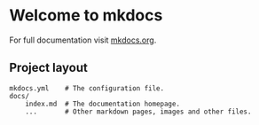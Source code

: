# Welcome to mkdocs

For full documentation visit [mkdocs.org](https://www.mkdocs.org).

## Project layout

```text
mkdocs.yml    # The configuration file.
docs/
    index.md  # The documentation homepage.
    ...       # Other markdown pages, images and other files.
```
